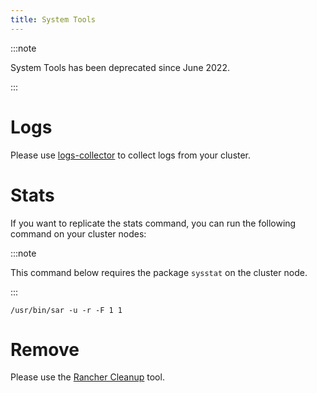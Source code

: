 ```yaml
---
title: System Tools
---
```


:::note

System Tools has been deprecated since June 2022.

:::

# Logs

Please use [logs-collector](https://github.com/rancherlabs/support-tools/tree/master/collection/rancher/v2.x/logs-collector) to collect logs from your cluster.

# Stats

If you want to replicate the stats command, you can run the following command on your cluster nodes:

:::note

This command below requires the package `sysstat` on the cluster node.

:::

```
/usr/bin/sar -u -r -F 1 1
```

# Remove

Please use the [Rancher Cleanup](https://github.com/rancher/rancher-cleanup) tool.
